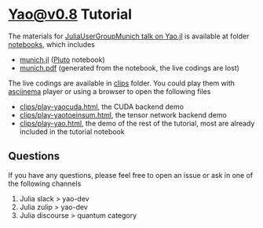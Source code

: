 # Yao@v0.8 Tutorial

The materials for [JuliaUserGroupMunich talk on Yao.jl](https://discourse.julialang.org/t/juliausergroupmunich-jinguo-liu-quantum-computing-with-yao-jl/104248) is available at folder [notebooks](notebooks), which includes
* [munich.jl](notebooks/munich.jl) ([Pluto](https://github.com/fonsp/Pluto.jl) notebook)
* [munich.pdf](notebooks/munich.pdf) (generated from the notebook, the live codings are lost)

The live codings are available in [clips](clips) folder. You could play them with [asciinema](https://asciinema.org/) player or using a browser to open the following files
* [clips/play-yaocuda.html](clips/play-yaocuda.html), the CUDA backend demo
* [clips/play-yaotoeinsum.html](clips/play-yaotoeinsum.html), the tensor network backend demo
* [clips/play-yao.html](clips/play-yaotoeinsum.html), the demo of the rest of the tutorial, most are already included in the tutorial notebook

## Questions
If you have any questions, please feel free to open an issue or ask in one of the following channels
1. Julia slack > yao-dev
2. Julia zulip > yao-dev
3. Julia discourse > quantum category
